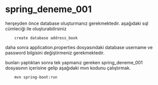 # spring_deneme_001

herşeyden önce database oluşturmanız gerekmektedir. aşağıdaki sql cümleciği ile oluşturabilirsiniz 

		create database address_book

daha sonra application.properties dosyasındaki database username ve password bilgisini değiştirmeniz gerekmektedir.

bunları yaptıktan sonra tek yapmanız gereken spring_deneme_001 dosyasının içerisine gelip aşağıdaki mvn kodunu çalıştırmak.

		mvn spring-boot:run
